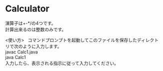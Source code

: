 # Calculator  

演算子は+-*/の4つです。  
計算出来るのは整数のみです。  

<使い方>  
 コマンドプロンプトを起動してこのファイルを保存したディレクトリで次のように入力します。  
   javac Calc1.java  
   java Calc1  
 入力したら、表示される指示に従って入力してください。  

